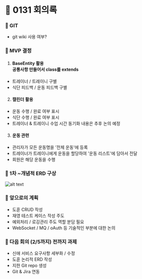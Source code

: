 # :pencil: 0131 회의록

### :dizzy: GIT
- git wiki 사용 여부?


### :dizzy: MVP 결정
1. #### BaseEntity 활용 <br> 공통사항 만들어서 class를 extends
-  트레이너 / 트레이니 구별
-  식단 피드백 / 운동 피드백 구별

2. #### 캘린더 활용
- 운동 수행 / 완료 여부 표시
- 식단 수행 / 완료 여부 표시
- 트레이너 & 트레이니 수업 시간 동기화 내용은 추후 논의 예정
  
3. #### 운동 관련
- 관리자가 모든 운동명을 '전체 운동'에 등록
- 트레이너가 트레이니에게 운동을 할당하여 '운동 리스트'에 담아서 전달
- 회원은 해당 운동을 수행
  
### :dizzy: 1차 ~개념적 ERD 구상
![alt text](<_The FIT-1.jpg>)

### :dizzy: 앞으로의 계획
- 도훈 CRUD 작성
- 재영 테스트 케이스 작성 주도
- 예외처리 / 로깅관리 주도 역할 분담 필요
- WebSocket / MQ / oAuth 등 기술적인 부분에 대한 논의

### :muscle: 다음 회의 (2/5까지) 전까지 과제
- 신애 서비스 요구사항 세부화 / 수정
- 도훈 논리적 ERD 작성 
- 지한 Git repo 생성
- Git & Jira 연동